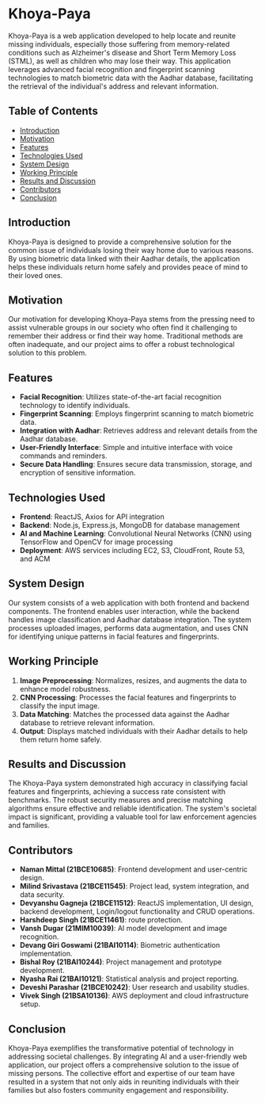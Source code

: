 # Khoya-Paya

Khoya-Paya is a web application developed to help locate and reunite missing individuals, especially those suffering from memory-related conditions such as Alzheimer's disease and Short Term Memory Loss (STML), as well as children who may lose their way. This application leverages advanced facial recognition and fingerprint scanning technologies to match biometric data with the Aadhar database, facilitating the retrieval of the individual's address and relevant information.

## Table of Contents
- [Introduction](#introduction)
- [Motivation](#motivation)
- [Features](#features)
- [Technologies Used](#technologies-used)
- [System Design](#system-design)
- [Working Principle](#working-principle)
- [Results and Discussion](#results-and-discussion)
- [Contributors](#contributors)
- [Conclusion](#conclusion)

## Introduction

Khoya-Paya is designed to provide a comprehensive solution for the common issue of individuals losing their way home due to various reasons. By using biometric data linked with their Aadhar details, the application helps these individuals return home safely and provides peace of mind to their loved ones.

## Motivation

Our motivation for developing Khoya-Paya stems from the pressing need to assist vulnerable groups in our society who often find it challenging to remember their address or find their way home. Traditional methods are often inadequate, and our project aims to offer a robust technological solution to this problem.

## Features

- **Facial Recognition**: Utilizes state-of-the-art facial recognition technology to identify individuals.
- **Fingerprint Scanning**: Employs fingerprint scanning to match biometric data.
- **Integration with Aadhar**: Retrieves address and relevant details from the Aadhar database.
- **User-Friendly Interface**: Simple and intuitive interface with voice commands and reminders.
- **Secure Data Handling**: Ensures secure data transmission, storage, and encryption of sensitive information.

## Technologies Used

- **Frontend**: ReactJS, Axios for API integration
- **Backend**: Node.js, Express.js, MongoDB for database management
- **AI and Machine Learning**: Convolutional Neural Networks (CNN) using TensorFlow and OpenCV for image processing
- **Deployment**: AWS services including EC2, S3, CloudFront, Route 53, and ACM

## System Design

Our system consists of a web application with both frontend and backend components. The frontend enables user interaction, while the backend handles image classification and Aadhar database integration. The system processes uploaded images, performs data augmentation, and uses CNN for identifying unique patterns in facial features and fingerprints.

## Working Principle

1. **Image Preprocessing**: Normalizes, resizes, and augments the data to enhance model robustness.
2. **CNN Processing**: Processes the facial features and fingerprints to classify the input image.
3. **Data Matching**: Matches the processed data against the Aadhar database to retrieve relevant information.
4. **Output**: Displays matched individuals with their Aadhar details to help them return home safely.

## Results and Discussion

The Khoya-Paya system demonstrated high accuracy in classifying facial features and fingerprints, achieving a success rate consistent with benchmarks. The robust security measures and precise matching algorithms ensure effective and reliable identification. The system's societal impact is significant, providing a valuable tool for law enforcement agencies and families.

## Contributors

- **Naman Mittal (21BCE10685)**: Frontend development and user-centric design.
- **Milind Srivastava (21BCE11545)**: Project lead, system integration, and data security.
- **Devyanshu Gagneja (21BCE11512)**: ReactJS implementation, UI design, backend development, Login/logout functionality and CRUD operations.
- **Harshdeep Singh (21BCE11461)**: route protection.
- **Vansh Dugar (21MIM10039)**: AI model development and image recognition.
- **Devang Giri Goswami (21BAI10114)**: Biometric authentication implementation.
- **Bishal Roy (21BAI10244)**: Project management and prototype development.
- **Nyasha Rai (21BAI10121)**: Statistical analysis and project reporting.
- **Deveshi Parashar (21BCE10242)**: User research and usability studies.
- **Vivek Singh (21BSA10136)**: AWS deployment and cloud infrastructure setup.

## Conclusion

Khoya-Paya exemplifies the transformative potential of technology in addressing societal challenges. By integrating AI and a user-friendly web application, our project offers a comprehensive solution to the issue of missing persons. The collective effort and expertise of our team have resulted in a system that not only aids in reuniting individuals with their families but also fosters community engagement and responsibility.
